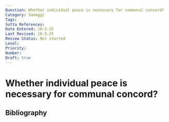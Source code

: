 ```yaml
---
Question: Whether individual peace is necessary for communal concord?
Category: Samaggī
Tags: 
Sutta References: 
Date Entered: 10-5-25
Last Revised: 10-5-25
Review Status: Not started
Level: 
Priority: 
Number: 
Draft: true
---
```


# Whether individual peace is necessary for communal concord?

## Bibliography

<!-- 

Notes:



-->
